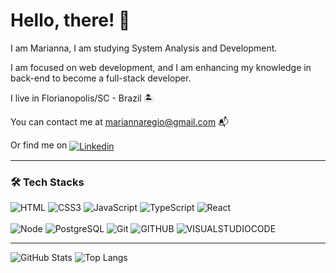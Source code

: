 # Hello, there! 👾 

I am Marianna, I am studying System Analysis and Development.

I am focused on web development, and I am enhancing my knowledge in back-end to become a full-stack developer.

I live in Florianopolis/SC - Brazil 🏝️

You can contact me at mariannaregio@gmail.com 📬

Or find me on <a href="https://www.linkedin.com/in/marianna-r%C3%A9gio-97137925b/">
 <img align="center" src="https://img.shields.io/badge/-LinkedIn-0072b1?style=flat&labelColor=0072b1&logo=linkedin&logoColor=ffffff" alt="Linkedin"/>
</a>

<hr>


### 🛠️ Tech Stacks 


![HTML](https://img.shields.io/badge/-HTML5-232323?style=flat&labelColor=E34F26&logo=html5&logoColor=ffffff)
![CSS3](https://img.shields.io/badge/-CSS3-232323?style=flat&labelColor=1572B6&logo=css3&logoColor=ffffff)
![JavaScript](https://img.shields.io/badge/-JavaScript-232323?style=flat&labelColor=000000&logo=javascript&logoColor=F7DF1E)
![TypeScript](https://img.shields.io/badge/-TypeScript-232323?style=flat&labelColor=000000&logo=typescript&logoColor=3178C6)
![React](https://img.shields.io/badge/-React-232323?style=flat&labelColor=61DAFB&logo=react&logoColor=000000)
<br><br>
![Node](https://img.shields.io/badge/-Node-232323?style=flat&labelColor=000000&logo=nodedotjs&logoColor=339933)
![PostgreSQL](https://img.shields.io/badge/-PostgreSQL-232323?style=flat&labelColor=4169E1&logo=postgresql&logoColor=ffffff)
![Git](https://img.shields.io/badge/-Git-232323?style=flat&labelColor=F05032&logo=git&logoColor=ffffff)
![GITHUB](https://badges.aleen42.com/src/github.svg)
![VISUALSTUDIOCODE](https://img.shields.io/badge/-Visual%20Studio%20Code-232323?style=flat&labelColor=000000&logo=visual-studio-code&logoColor=007ACC)

 <hr> 

![GitHub Stats](https://github-readme-stats.vercel.app/api?username=marianna-regio&theme=transparent&bg_color=000&border_color=30A3DC&show_icons=true&icon_color=30A3DC&title_color=E94D5F&text_color=FFF) 
![Top Langs](https://github-readme-stats-git-masterrstaa-rickstaa.vercel.app/api/top-langs/?username=marianna-regio&layout=compact&bg_color=000&border_color=30A3DC&title_color=E94D5F&text_color=FFF)


